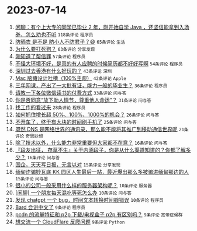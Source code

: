 # 2023-07-14

1. [闲聊：有个上大专的同学已毕业 2 年，刚开始自学 Java ，还坚信能拿到入场券，怎么劝也不听](https://www.v2ex.com/t/956631) `118条评论` `程序员`
1. [防晒衣 是不是 防小人不防君子？😄](https://www.v2ex.com/t/956636) `65条评论` `生活`
1. [为什么要打死狗？](https://www.v2ex.com/t/956642) `63条评论` `分享发现`
1. [刚知道了帮信罪](https://www.v2ex.com/t/956674) `57条评论` `程序员`
1. [不怪大环境不好，是真的有人应聘的时候简历都不好好写啊](https://www.v2ex.com/t/956633) `54条评论` `程序员`
1. [深圳过去香港有什么好玩的？](https://www.v2ex.com/t/956627) `43条评论` `深圳`
1. [Mac 脑瘫设计吐槽（100%主观）](https://www.v2ex.com/t/956671) `42条评论` `Apple`
1. [三年网课，产出了一大批有证，能力一般的毕业生？](https://www.v2ex.com/t/956669) `36条评论` `程序员`
1. [请教一下各位微信读书的付费方式](https://www.v2ex.com/t/956679) `33条评论` `问与答`
1. [你是否同意“放下助人情节，尊重他人命运”？](https://www.v2ex.com/t/956683) `31条评论` `问与答`
1. [找工作的看过来](https://www.v2ex.com/t/956678) `28条评论` `程序员`
1. [如何抓住增长超 50%、100%、1000%的机会？](https://www.v2ex.com/t/956629) `26条评论` `问与答`
1. [不开车了，终于有大块的时间刷手机了](https://www.v2ex.com/t/956651) `25条评论` `问与答`
1. [既然 DNS 是网络世界的通讯录，那么能不能将其推广到移动通信世界呢](https://www.v2ex.com/t/956666) `21条评论` `奇思妙想`
1. [除了技术以外，什么能力非常重要但大家都不在意？](https://www.v2ex.com/t/956704) `16条评论` `问与答`
1. [『段友出征， 存草不生』关于内涵段子，你是从什么渠道知道的？你都了解多少？](https://www.v2ex.com/t/956668) `16条评论` `问与答`
1. [国企，天天写日报，无言以对](https://www.v2ex.com/t/956698) `15条评论` `分享发现`
1. [缅甸诈骗妙瓦底 KK 园区人生最后一站，最近爆出那么多被骗进缅甸那边的人](https://www.v2ex.com/t/956641) `15条评论` `问与答`
1. [很小的公司一般采用什么样的服务器架构呢？](https://www.v2ex.com/t/956689) `10条评论` `服务器`
1. [[闲聊] 一个朋友每天混吃等死怎么办](https://www.v2ex.com/t/956680) `10条评论` `问与答`
1. [发现 chatgpt 一个 bug，时间文本转换时间戳错误](https://www.v2ex.com/t/956657) `10条评论` `程序员`
1. [Bard 会讲中文了](https://www.v2ex.com/t/956696) `9条评论` `程序员`
1. [pcdn 的流量特征和 p2p 下载/电视盒子 p2p 有区别吗？](https://www.v2ex.com/t/956664) `9条评论` `宽带症候群`
1. [想交流一个 CloudFlare 反爬问题](https://www.v2ex.com/t/956660) `9条评论` `Python`
